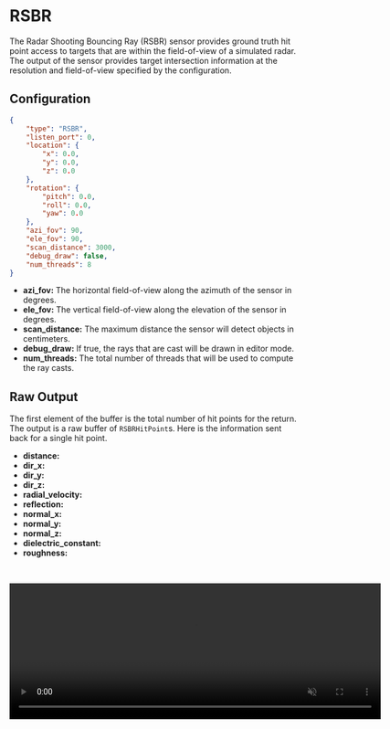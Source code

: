 # RSBR  

The Radar Shooting Bouncing Ray (RSBR) sensor provides ground truth hit point access to targets that are within the field-of-view of a simulated radar. The output of the sensor provides target intersection information at the resolution and field-of-view specified by the configuration. 

## Configuration

``` json
{
    "type": "RSBR",
    "listen_port": 0,
    "location": {
        "x": 0.0,
        "y": 0.0,
        "z": 0.0
    },
    "rotation": {
        "pitch": 0.0,
        "roll": 0.0,
        "yaw": 0.0
    },
    "azi_fov": 90,
    "ele_fov": 90,
    "scan_distance": 3000,
    "debug_draw": false,
    "num_threads": 8
}
```

 - **azi_fov:** The horizontal field-of-view along the azimuth of the sensor in degrees.
 - **ele_fov:** The vertical field-of-view along the elevation of the sensor in degrees.
 - **scan_distance:** The maximum distance the sensor will detect objects in centimeters.
 - **debug_draw:** If true, the rays that are cast will be drawn in editor mode.
 - **num_threads:** The total number of threads that will be used to compute the ray casts.

## Raw Output

The first element of the buffer is the total number of hit points for the return. The output is a raw buffer of `RSBRHitPoint`s. Here is the information sent back for a single hit point.

- **distance:** 
- **dir_x:** 
- **dir_y:** 
- **dir_z:** 
- **radial_velocity:** 
- **reflection:** 
- **normal_x:** 
- **normal_y:** 
- **normal_z:** 
- **dielectric_constant:** 
- **roughness:** 

<p>&nbsp;</p>

<div class="img_container">
  <video width=650px height=238px class="border" muted autoplay loop>
    <source src="https://cdn.monodrive.io/readthedocs/rsbr.mp4" type="video/mp4">
  </video>
</div> 

<p>&nbsp;</p>